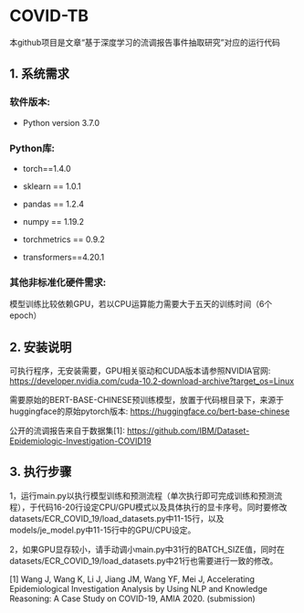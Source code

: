 # COVID-TB
本github项目是文章“基于深度学习的流调报告事件抽取研究”对应的运行代码

## 1. 系统需求

### 软件版本:

+ Python version 3.7.0 

### Python库:
+ torch==1.4.0

+ sklearn == 1.0.1

+ pandas == 1.2.4

+ numpy == 1.19.2

+ torchmetrics == 0.9.2

+ transformers==4.20.1

### 其他非标准化硬件需求:
模型训练比较依赖GPU，若以CPU运算能力需要大于五天的训练时间（6个epoch）

## 2. 安装说明
可执行程序，无安装需要，GPU相关驱动和CUDA版本请参照NVIDIA官网: https://developer.nvidia.com/cuda-10.2-download-archive?target_os=Linux

需要原始的BERT-BASE-CHINESE预训练模型，放置于代码根目录下，来源于huggingface的原始pytorch版本: https://huggingface.co/bert-base-chinese

公开的流调报告来自于数据集[1]: https://github.com/IBM/Dataset-Epidemiologic-Investigation-COVID19

## 3. 执行步骤
1，运行main.py以执行模型训练和预测流程（单次执行即可完成训练和预测流程），于代码16-20行设定CPU/GPU模式以及具体执行的显卡序号。同时要修改datasets/ECR_COVID_19/load_datasets.py中11-15行，以及models/je_model.py中11-15行中的GPU/CPU设定。

2，如果GPU显存较小，请手动调小main.py中31行的BATCH_SIZE值，同时在datasets/ECR_COVID_19/load_datasets.py中21行也需要进行一致的修改。



[1] Wang J, Wang K, Li J, Jiang JM, Wang YF, Mei J, Accelerating Epidemiological Investigation Analysis by Using NLP and Knowledge Reasoning: A Case Study on COVID-19, AMIA 2020. (submission)
